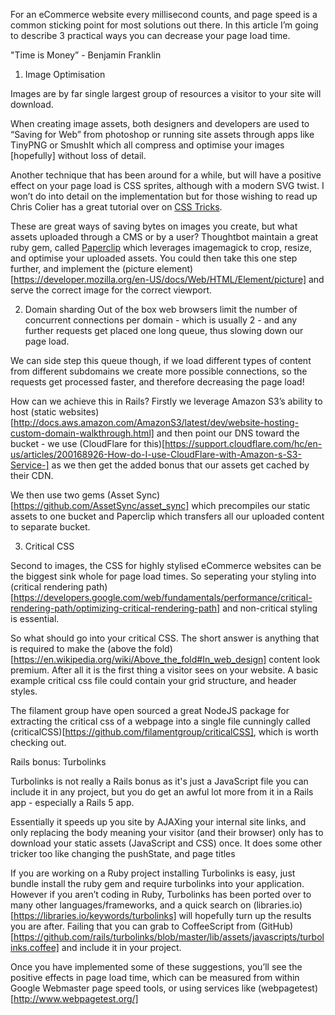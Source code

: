 For an eCommerce website every millisecond counts, and page speed is a common sticking point for most solutions out there. In this article I’m going to describe 3 practical ways you can decrease your page load time.

"Time is Money” - Benjamin Franklin

1. Image Optimisation

Images are by far single largest group of resources a visitor to your site will download.

When creating image assets, both designers and developers are used to “Saving for Web” from photoshop or running site assets through apps like TinyPNG or SmushIt which all compress and optimise your images [hopefully] without loss of detail.

Another technique that has been around for a while, but will have a positive effect on your page load is CSS sprites, although with a modern SVG twist. I won’t do into detail on the implementation but for those wishing to read up Chris Colier has a great tutorial over on [CSS Tricks](https://css-tricks.com/svg-sprites-use-better-icon-fonts/).

These are great ways of saving bytes on images you create, but what assets uploaded through a CMS or by a user? Thoughtbot maintain a great ruby gem, called [Paperclip](https://github.com/thoughtbot/paperclip) which leverages imagemagick to crop, resize, and optimise your uploaded assets. You could then take this one step further, and implement the (picture element)[https://developer.mozilla.org/en-US/docs/Web/HTML/Element/picture] and serve the correct image for the correct viewport.

2. Domain sharding
Out of the box web browsers limit the number of concurrent connections per domain - which is usually 2 - and any further requests get placed one long queue, thus slowing down our page load.

We can side step this queue though, if we load different types of content from different subdomains we create more possible connections, so the requests get processed faster, and therefore decreasing the page load!

How can we achieve this in Rails? Firstly we leverage Amazon S3’s ability to host (static websites)[http://docs.aws.amazon.com/AmazonS3/latest/dev/website-hosting-custom-domain-walkthrough.html] and then point our DNS toward the bucket - we use (CloudFlare for this)[https://support.cloudflare.com/hc/en-us/articles/200168926-How-do-I-use-CloudFlare-with-Amazon-s-S3-Service-] as we then get the added bonus that our assets get cached by their CDN.

We then use two gems (Asset Sync)[https://github.com/AssetSync/asset_sync] which precompiles our static assets to one bucket and Paperclip which transfers all our uploaded content to separate bucket.

3. Critical CSS

Second to images, the CSS for highly stylised eCommerce websites can be the biggest sink whole for  page load times. So seperating your styling into (critical rendering path)[https://developers.google.com/web/fundamentals/performance/critical-rendering-path/optimizing-critical-rendering-path] and non-critical styling is essential.

So what should go into your critical CSS. The short answer is anything that is required to make the (above the fold)[https://en.wikipedia.org/wiki/Above_the_fold#In_web_design] content look premium. After all it is the first thing a visitor sees on your website. A basic example critical css file could contain your grid structure, and header styles.

The filament group have open sourced a great NodeJS package for extracting the critical css of a webpage into a single file cunningly called (criticalCSS)[https://github.com/filamentgroup/criticalCSS], which is worth checking out.

Rails bonus: Turbolinks

Turbolinks is not really a Rails bonus as it's just a JavaScript file you can include it in any project, but you do get an awful lot more from it in a Rails app - especially a Rails 5 app.

Essentially it speeds up you site by AJAXing your internal site links, and only replacing the body meaning your visitor (and their browser) only has to download your static assets (JavaScript and CSS) once. It does some other tricker too like changing the pushState, and page titles

If you are working on a Ruby project installing Turbolinks is easy, just bundle install the ruby gem and require turbolinks into your application. However if you aren’t coding in Ruby, Turbolinks has been ported over to many other languages/frameworks, and a quick search on (libraries.io)[https://libraries.io/keywords/turbolinks] will hopefully turn up the results you are after. Failing that you can grab to CoffeeScript from (GitHub)[https://github.com/rails/turbolinks/blob/master/lib/assets/javascripts/turbolinks.coffee] and include it in your project.

Once you have implemented some of these suggestions, you’ll see the positive effects in page load time, which can be measured from within Google Webmaster page speed tools, or using services like (webpagetest)[http://www.webpagetest.org/]

